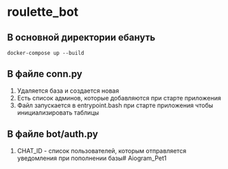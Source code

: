 # roulette_bot

## В основной директории ебануть 

`docker-compose up --build`


## В файле conn.py 
1. Удаляется база и создается новая
2. Есть список админов, которые добавляются при старте приложения
3. Файл запускается в entrypoint.bash при старте приложения чтобы инициализировать таблицы

## В файле bot/auth.py
1. CHAT_ID - список пользователей, которым отправляется уведомления при пополнении базы# Aiogram_Pet1
